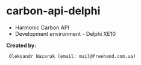 # carbon-api-delphi


* Harmonic Carbon API<br>
* Development environment - Delphi XE10<br>

<b>Created by:</b>
```
 Oleksandr Nazaruk (email: mail@freehand.com.ua)
```